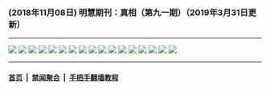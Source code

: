 ### (2018年11月08日) 明慧期刊：真相（第九一期）（2019年3月31日更新）

---

<img src="http://qikan.minghui.org/mhqkpage/qikanimage/2018/11/08/zx91-dl-read-online1.png"/> 

<img src="http://qikan.minghui.org/mhqkpage/qikanimage/2018/11/08/zx91-dl-read-online2.png"/> 

<img src="http://qikan.minghui.org/mhqkpage/qikanimage/2018/11/08/zx91-dl-read-online3.png"/> 

<img src="http://qikan.minghui.org/mhqkpage/qikanimage/2018/11/08/zx91-dl-read-online4.png"/> 

<img src="http://qikan.minghui.org/mhqkpage/qikanimage/2018/11/08/zx91-dl-read-online5.png"/> 

<img src="http://qikan.minghui.org/mhqkpage/qikanimage/2018/11/08/zx91-dl-read-online6.png"/> 

<img src="http://qikan.minghui.org/mhqkpage/qikanimage/2018/11/08/zx91-dl-read-online7.png"/> 

<img src="http://qikan.minghui.org/mhqkpage/qikanimage/2018/11/08/zx91-dl-read-online8.png"/> 

<img src="http://qikan.minghui.org/mhqkpage/qikanimage/2018/11/08/zx91-dl-read-online9.png"/> 

<img src="http://qikan.minghui.org/mhqkpage/qikanimage/2018/11/08/zx91-dl-read-online10.png"/> 

<img src="http://qikan.minghui.org/mhqkpage/qikanimage/2018/11/08/zx91-dl-read-online11.png"/> 

<img src="http://qikan.minghui.org/mhqkpage/qikanimage/2018/11/08/zx91-dl-read-online12.png"/> 

<img src="http://qikan.minghui.org/mhqkpage/qikanimage/2018/11/08/zx91-dl-read-online13.png"/> 

<img src="http://qikan.minghui.org/mhqkpage/qikanimage/2018/11/08/zx91-dl-read-online14.png"/> 

<img src="http://qikan.minghui.org/mhqkpage/qikanimage/2018/11/08/zx91-dl-read-online15.png"/> 

<img src="http://qikan.minghui.org/mhqkpage/qikanimage/2018/11/08/zx91-dl-read-online16.png"/> 

<img src="http://qikan.minghui.org/mhqkpage/qikanimage/2018/11/08/zx91-dl-read-online17.png"/> 



---

#### [首页](../../../..) &nbsp;|&nbsp; [禁闻聚合](https://github.com/gfw-breaker/banned-news) &nbsp;|&nbsp; [手把手翻墙教程](https://github.com/gfw-breaker/guides) 